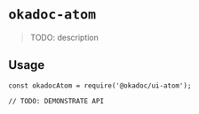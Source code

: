 # `okadoc-atom`

> TODO: description

## Usage

```
const okadocAtom = require('@okadoc/ui-atom');

// TODO: DEMONSTRATE API
```
